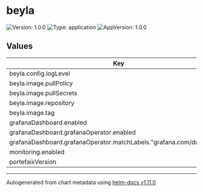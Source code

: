 # beyla

![Version: 1.0.0](https://img.shields.io/badge/Version-1.0.0-informational?style=flat-square) ![Type: application](https://img.shields.io/badge/Type-application-informational?style=flat-square) ![AppVersion: 1.0.0](https://img.shields.io/badge/AppVersion-1.0.0-informational?style=flat-square)

## Values

| Key | Type | Default | Description |
|-----|------|---------|-------------|
| beyla.config.logLevel | string | `"info"` |  |
| beyla.image.pullPolicy | string | `"IfNotPresent"` |  |
| beyla.image.pullSecrets | string | `nil` |  |
| beyla.image.repository | string | `"grafana/beyla"` |  |
| beyla.image.tag | string | `"1.3.3"` |  |
| grafanaDashboard.enabled | bool | `true` |  |
| grafanaDashboard.grafanaOperator.enabled | bool | `true` |  |
| grafanaDashboard.grafanaOperator.matchLabels."grafana.com/dashboards" | string | `"portefaix"` |  |
| monitoring.enabled | bool | `false` |  |
| portefaixVersion | string | `"v0.54.0"` |  |

----------------------------------------------
Autogenerated from chart metadata using [helm-docs v1.11.0](https://github.com/norwoodj/helm-docs/releases/v1.11.0)
